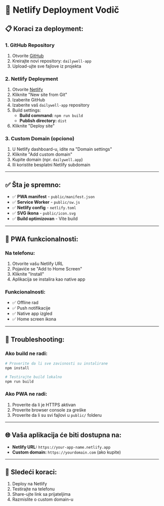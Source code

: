 # 🚀 Netlify Deployment Vodič

## 📋 Koraci za deployment:

### 1. **GitHub Repository**
1. Otvorite [GitHub](https://github.com)
2. Kreirajte novi repository: `dailywell-app`
3. Upload-ujte sve fajlove iz projekta

### 2. **Netlify Deployment**
1. Otvorite [Netlify](https://netlify.com)
2. Kliknite "New site from Git"
3. Izaberite GitHub
4. Izaberite vaš `dailywell-app` repository
5. Build settings:
   - **Build command:** `npm run build`
   - **Publish directory:** `dist`
6. Kliknite "Deploy site"

### 3. **Custom Domain (opciono)**
1. U Netlify dashboard-u, idite na "Domain settings"
2. Kliknite "Add custom domain"
3. Kupite domain (npr. `dailywell.app`)
4. Ili koristite besplatni Netlify subdomain

---

## ✅ Šta je spremno:

- ✅ **PWA manifest** - `public/manifest.json`
- ✅ **Service Worker** - `public/sw.js`
- ✅ **Netlify config** - `netlify.toml`
- ✅ **SVG ikona** - `public/icon.svg`
- ✅ **Build optimizovan** - Vite build

---

## 📱 PWA funkcionalnosti:

### **Na telefonu:**
1. Otvorite vašu Netlify URL
2. Pojaviće se "Add to Home Screen"
3. Kliknite "Install"
4. Aplikacija se instalira kao native app

### **Funkcionalnosti:**
- ✅ Offline rad
- ✅ Push notifikacije
- ✅ Native app izgled
- ✅ Home screen ikona

---

## 🔧 Troubleshooting:

### **Ako build ne radi:**
```bash
# Proverite da li sve zavisnosti su instalirane
npm install

# Testirajte build lokalno
npm run build
```

### **Ako PWA ne radi:**
1. Proverite da li je HTTPS aktivan
2. Proverite browser console za greške
3. Proverite da li su svi fajlovi u `public/` folderu

---

## 🌐 Vaša aplikacija će biti dostupna na:
- **Netlify URL:** `https://your-app-name.netlify.app`
- **Custom domain:** `https://yourdomain.com` (ako kupite)

---

## 🎯 Sledeći koraci:
1. Deploy na Netlify
2. Testirajte na telefonu
3. Share-ujte link sa prijateljima
4. Razmislite o custom domain-u
